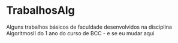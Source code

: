 # TrabalhosAlg

Alguns trabalhos básicos de faculdade desenvolvidos na disciplina AlgoritmosII do 1 ano do curso de BCC - e se eu mudar aqui